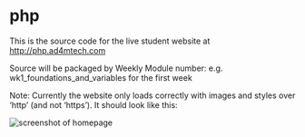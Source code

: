 # php
This is the source code for the live student website at http://php.ad4mtech.com

Source will be packaged by Weekly Module number: e.g. wk1_foundations_and_variables for the first week

Note: Currently the website only loads correctly with images and styles over ‘http’ (and not ‘https’). It should look like this:

<img src="https://i.postimg.cc/SQ20B4kX/php.png" alt="screenshot of homepage">
